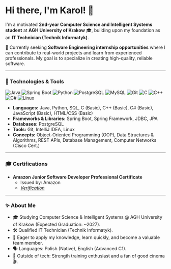 # Hi there, I'm Karol! 👋

I'm a motivated **2nd-year Computer Science and Intelligent Systems student** at **AGH University of Krakow** 🎓, building upon my foundation as an **IT Technician (Technik Informatyk)**.

🌱 Currently seeking **Software Engineering internship opportunities** where I can contribute to real-world projects and learn from experienced professionals. My goal is to specialize in creating high-quality, reliable software.

---

### 🔧 Technologies & Tools

<p align="left">
  <img src="https://img.shields.io/badge/Java-ED8B00?style=for-the-badge&logo=openjdk&logoColor=white" alt="Java"/>
  <img src="https://img.shields.io/badge/Spring_Boot-6DB33F?style=for-the-badge&logo=spring-boot&logoColor=white" alt="Spring Boot"/>
  <img src="https://img.shields.io/badge/Python-3776AB?style=for-the-badge&logo=python&logoColor=white" alt="Python"/>
  <img src="https://img.shields.io/badge/PostgreSQL-4169E1?style=for-the-badge&logo=postgresql&logoColor=white" alt="PostgreSQL"/>
  <img src="https://img.shields.io/badge/MySQL-4479A1?style=for-the-badge&logo=mysql&logoColor=white" alt="MySQL"/>
  <img src="https://img.shields.io/badge/Git-F05032?style=for-the-badge&logo=git&logoColor=white" alt="Git"/>
  <img src="https://img.shields.io/badge/C-A8B9CC?style=for-the-badge&logo=c&logoColor=000" alt="C"/>
  <img src="https://img.shields.io/badge/C%2B%2B-00599C?style=for-the-badge&logo=cplusplus&logoColor=white" alt="C++"/>
  <img src="https://img.shields.io/badge/C%23-239120?style=for-the-badge&logo=c-sharp&logoColor=white" alt="C#"/>
  <img src="https://img.shields.io/badge/Linux-FCC624?style=for-the-badge&logo=linux&logoColor=black" alt="Linux"/>
</p>

* **Languages:** Java, Python, SQL, C (Basic), C++ (Basic), C# (Basic), JavaScript (Basic), HTML/CSS (Basic)
* **Frameworks & Libraries:** Spring Boot, Spring Framework, JDBC, JPA
* **Databases:** PostgreSQL
* **Tools:** Git, IntelliJ IDEA, Linux
* **Concepts:** Object-Oriented Programming (OOP), Data Structures & Algorithms, REST APIs, Database Management, Computer Networks (Cisco Cert.)

---

### 🎓 Certifications

* **Amazon Junior Software Developer Professional Certificate**
    * Issued by: Amazon
    * *[Verification](https://www.coursera.org/account/accomplishments/professional-cert/X988U32AJ72X?utm_source=link&utm_medium=certificate&utm_content=cert_image&utm_campaign=pdf_header_button&utm_product=prof)*

---

### ✨ About Me

* 🎓 Studying Computer Science & Intelligent Systems @ AGH University of Krakow (Expected Graduation: ~2027).
* 🛠️ Qualified IT Technician (Technik Informatyk).
* 🚀 Eager to apply my knowledge, learn quickly, and become a valuable team member.
* 🗣️ Languages: Polish (Native), English (Advanced C1).
* 💪 Outside of tech: Strength training enthusiast and a fan of good cinema 🎬.
